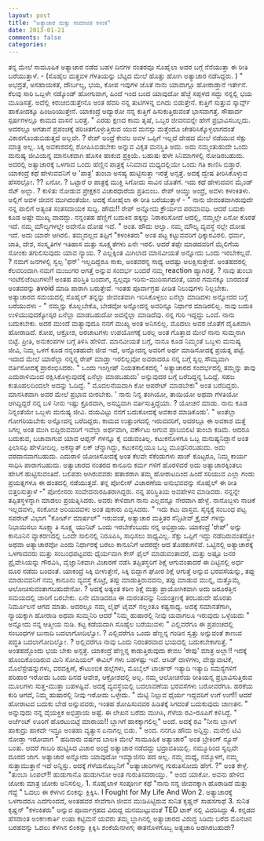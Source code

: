 ```yaml
---
layout: post
title: "ಅತ್ಯಾಚಾರ ಮತ್ತು ಸಾಮಾಜಿಕ ಕಳಂಕ"
date: 2013-01-21
comments: false
categories: 
---
```



  ತನ್ನ ಮೇಲೆ ಸಾಮೂಹಿಕ ಅತ್ಯಾಚಾರ ನಡೆದ ಬಹಳ ದಿನಗಳ ನಂತರವೂ ಸೊಹೈಲಾ ಅದರ ಬಗ್ಗೆ ನೆನೆಯುತ್ತಾ ಈ ರೀತಿ ಬರೆಯುತ್ತಾಳೆ. - (ಸೊಹೈಲ ಮತ್ತವಳ ಗೆಳತಿಯನ್ನು ಬೆಟ್ಟದ ಮೇಲೆ ಹೊತ್ತು ಹೋಗಿ ಅತ್ಯಾಚಾರ ನಡೆಸಿದ್ದರು. )  " ಅಭದ್ರತೆ, ಅಸಹಾಯಕತೆ, ದೌರ್ಬಲ್ಯ, ಭಯ, ಕೋಪ  ಇವುಗಳ ಜೊತೆ ನಾನು ಯಾವಾಗ್ಲೂ ಹೋರಾಡ್ತಾನೆ ಇರ್ತೇನೆ.  ಕೆಲವು ಸಾರಿ ಒಬ್ಬಳೇ ನಡ್ಕೊಂಡ್ ಹೋಗುವಾಗ, ಹಿಂದೆ ಇಂದ ಬಂದ ಯಾವುದೋ ಹೆಜ್ಜೆ ಸಪ್ಪಳದ ಸದ್ದು ನನ್ನಲ್ಲಿ ಭಯ ಮೂಡಿಸತ್ತೆ.   ಅದೆಲ್ಲಿ ಕಿರುಚಿಬಿಡುತ್ತೇನೊ ಅಂತ ಹೆದರಿ ನನ್ನ ತುಟಿಗಳನ್ನ ಬಿಗಿದು ಬಿಡುತ್ತೇನೆ.  ಕುತ್ತಿಗೆ ಸುತ್ತುವ ಸ್ಕಾರ್ವ್ಸ್ ಹಾಕೋದಕ್ಕೂ ಹಿಂಜರಿಯುತ್ತೇನೆ.  ಯಾಕಂದ್ರೆ ಅದ್ಯಾರೋ ನನ್ನ ಕುತ್ತಿಗೆ ಹಿಸುಕುತ್ತಿರುವಂತೆ ಭಾಸವಾಗತ್ತೆ.   ಸೌಹಾರ್ದ ಸ್ಪರ್ಷಗಳಲ್ಲೂ ಕಾಮದ ವಾಸನೆ ಬರತ್ತೆ. "      ಎರಡು ಕ್ಷಣದ ಕಾಮ ತೃಷೆ, ಒಬ್ಬರ ಜೀವನವನ್ನೇ ಹೇಗೆ ಪ್ರಭಾವಿಸಬಲ್ಲದು.  ಅದರಲ್ಲೂ ಆಗತಾನೆ ಪ್ರಪಂಚಕ್ಕೆ ಪರಿಚಿತಗೊಳ್ಳುತ್ತಿರುವ ಯುವ ಮನಸ್ಸು ಮತ್ತೆಂದೂ ಚೇತರಿಸಿಕ್ಕೊಳ್ಳಲಾಗದಂತೆ ವಿಕಾರಗೊಂಡುಬಿಡುತ್ತದೆ ಅಲ್ಲವೇ. ?   ರೇಪ್ ಅಂದ್ರೆ ಕೇವಲ ಅವಳ ಒಪ್ಪಿಗೆ ಇಲ್ಲದೆ ದೇಹದ ಮೇಲೆ  ನಡೆಯುವ ಸೆಕ್ಸು ಮಾತ್ರ ಅಲ್ಲ.  ಸಿಕ್ಕ ಅವಕಾಶದಲ್ಲಿ ಶೋಷಿಸಿಬಿಡಬೇಕು ಅನ್ನುವ ವಿಕೃತ ಮನಸ್ಥಿತಿ ಅದು.  ಅದು ನಮ್ಮಂತುಹುದೇ ಒಂದು ಮನುಷ್ಯ ಜೀವಿಯನ್ನ ಮಾನಸಿಕವಾಗಿ ಹೊಸಕಿ ಹಾಕುವ ಪ್ರಕ್ರಿಯೆ.     ಬಹುಷಃ ಹಳೇ ಸಿನಿಮಾಗಳಲ್ಲಿ ನೋಡಿರಬಹುದು.  ಅದರಲ್ಲಿ ಅತ್ಯಾಚಾರಕ್ಕೆ ಒಳಗಾದ ಒಂದು ಹೆಣ್ಣಿನ ಪಾತ್ರಕ್ಕೆ ಸಿನಿಮಾದ ಮಧ್ಯದಲ್ಲಿಯೇ ಒಂದು ಗತಿ ಕಾಣಿಸಿ ಬಿಡ್ತಾರೆ.   ಯಾಕಂದ್ರೆ ಕಥೆ ಹೇಳುವವನಿಗೆ ಆ 'ಪಾತ್ರ' ತುಂಬಾ ಅಸಹ್ಯ ಹುಟ್ಟಿಸುತ್ತಾ ಇರತ್ತೆ ಅನ್ಸತ್ತೆ.   ಅದಕ್ಕೆ ದ್ವೇಷ ತೀರಿಸಿಕೊಳ್ಳುವ ಹೆಸರಲ್ಲೋ. ?? ಏನೋ. ? ಒಟ್ಟಾರೆ ಆ ಪಾತ್ರಕ್ಕೆ ಮುಕ್ತಿ ಸಿಗೋದು ಸಾವಿನ ಜೊತೆಗೆ.  ಇದು ಕಥೆ ಹೇಳುವವನ ಮೈಂಡ್ ಸೆಟ್ ಅಲ್ಲಾ. ? ಕುಳಿತು ನೋಡುವ ಪ್ರೇಕ್ಷಕನ ವಿಚಾರಧಾರೆಯ ಪ್ರತಿಬಿಂಬ.     ರೇಪ್ ಆಯ್ತು ಅಂದ್ರೆ, ಅವಳು ಕಳಂಕಿತಳು.  ಅಲ್ಲಿಗೆ ಅವಳ ಜೀವನ ಮುಗಿದಂತೆಯೇ.   ಅದಕ್ಕೆ ಸೋಹೈಲಾ   ಈ ರೀತಿ ಬರೆಯುತ್ತಾಳೆ -  " ನಾನು ಜೀವಂತವಾಗಿರುವುದೇ ನನ್ನ ಪಾಲಿಗೆ ಅತ್ಯಂತ ಸಂತಸದಾಯಕ ಸುದ್ದಿ.   ಹೌದು!! ರೇಪ್  ಅನ್ನೋದು ಕ್ರೌರ್ಯದ ಪರಮಾವಧಿ.  ಆದರೆ ಬದುಕು ಕೂಡ ಅಷ್ಟೇ ಮುಖ್ಯ ವಾದದ್ದು.  ನನ್ನಂತಹ ಹೆಣ್ಣಿಗೆ ಬದುಕಿನ ಹಕ್ಕನ್ನು ನಿರಾಕರಿಸೋದೆ ಆದಲ್ಲಿ, ನಮ್ಮಲ್ಲೇ ಏನೋ ಕೊರತೆ ಇದೆ.  ನಮ್ಮ ಮೌಲ್ಯಗಳಲ್ಲೇ ಅದೇನೊ ದೋಷ ಇದೆ.  " ಅಂತ.    ಹೌದು ಆಲ್ವಾ.  ನಮ್ಮ ಮೌಲ್ಯ ವ್ಯವಸ್ಥೆ ನಲ್ಲೇ ದೋಷ ಇದೆ.  ಅದು ಯಾರೇ ಆಗಿರಲಿ.  ತಮ್ಮದಲ್ಲದ ತಪ್ಪಿಗೆ  "ಕಳಂಕಿತರು" ಅಂತ ಪಟ್ಟ ಕಟ್ಟುವವರಿಗೆ ಧಿಕ್ಕಾರವಿರಲಿ.  ಧರ್ಮ, ಜಾತಿ, ದೇಶ, ಸಂಸ್ಕೃತಿಗಳ ಇತಿಹಾಸ ಮತ್ತು ಸೂಕ್ಷ್ಮತೆಗಳು ಏನೇ ಇರಲಿ.  ಆದರೆ ತಪ್ಪೇ ಮಾಡದವರಿಗೆ ಮೈಲಿಗೆಯ ಸೋಂಕು ತಗುಲಿಸುವುದು ಯಾವ ನ್ಯಾಯ. ? ಎಲ್ಲಕ್ಕಿಂತ ಮಿಗಿಲಾದ ಮಾನವೀಯತೆ ಅನ್ನೋದು ಒಂದು ಇರಬೇಕಲ್ಲವೆ. ?  ನಮಗೆ ಜನಗಳಲ್ಲಿ ಸ್ವಲ್ಪ  'ಫನ್' ಇಲ್ಲದಿದ್ದರೂ ಸಾಕು, ಅಂತವರನ್ನ ಸಾಧ್ಯ ಆದಷ್ಟು ಅಲಕ್ಷಿಸುತ್ತೇವೆ.  ಅಂತಹದರಲ್ಲಿ ಕೆಲವರಿಂದಾಗಿ ನಮಗೆ ಮುಜುಗರ ಆಗತ್ತೆ ಅನ್ನುವ ಸಂದರ್ಭ ಬಂದರೆ ನಮ್ಮ reaction ಹ್ಯಾಗಿರತ್ತೆ. ?   ನಾವು ತುಂಬಾ ಇಂಟೆಲಿಜೆಂಟುಗಳು!! ಅಂತಹ ಪರಿಸ್ತಿತಿ ಬಂದಾಗ, ಸ್ವಲ್ಪವೂ ಇರಿಸು-ಮುರಿಸಾಗದಂತೆ,  ಯಾರ ಗಮನಕ್ಕೂ ಬಾರದಂತೆ ಅಂತವರನ್ನು avoid ಮಾಡಿ ಪಾರಾಗಿ ಬರುತ್ತೇವೆ.  ಇಂತಹ ಪೂರ್ವಾಗ್ರಹ ಪೀಡಿತ ನಿಲುವುಗಳು ನಿಲ್ಲಬೇಕು.   ಅತ್ಯಾಚಾರದ ಸಮಯದಲ್ಲಿ ಸೊಹೈಲ್ ತನ್ನನ್ನು ಜೀವಂತವಾಗಿ ಇರಿಸಿಕೊಳ್ಳಲು ಏನೆಲ್ಲಾ ಮಾಡಿದಳು ಅನ್ನೋದರ ಬಗ್ಗೆ ಬರೆಯುವಳು  -  " ನಮ್ಮನ್ನು ಕೊಲ್ಲಬೇಕೊ, ಬೇಡವೋ ಅನ್ನೋದನ್ನ ಅವರಿನ್ನೂ ನಿರ್ಧಾರ ಮಾಡಿರಲಿಲ್ಲ.    ನಾವು ಬದುಕಿ ಉಳಿಯುವುದಕ್ಕೋಸ್ಕರ ಏನೆಲ್ಲಾ ಮಾಡಬಹುದೋ ಅದನ್ನೆಲ್ಲಾ ಮಾಡಿದೆವು.   ನನ್ನ ಗುರಿ ಇದ್ದದ್ದು ಒಂದೆ.  ನಾನು ಬದುಕಬೇಕು.   ಅದರ ಮುಂದೆ ಮತ್ಯಾವುದೂ ನನಗೆ ಮುಖ್ಯ ಅಂತ ಅನಿಸಲಿಲ್ಲ.   ಮೊದಲು ಅವರ ಜೊತೆಗೆ ದೈಹಿಕವಾಗಿ ಹೋರಾಡಿದೆ.   ಕೋಪ, ಆಕ್ರೋಶ, ಅರಚಾಟಗಳು ಉಪಯೋಗಕ್ಕೆ ಬರಲ್ಲ ಅಂತ ಗೊತ್ತಾದ ಮೇಲೆ ನಾನು ಸುಮ್ಮನಾಗಿ ಬಿಟ್ಟೆ.   ಪ್ರೀತಿ, ಅನುಕಂಪಗಳ ಬಗ್ಗೆ ತಿಳಿಸಿ ಹೇಳಿದೆ.   ಮಾನವೀಯತೆ ಬಗ್ಗೆ, ನಾನೂ ಕೂಡ ನಿಮ್ಮಂತೆ ಒಬ್ಬಳು ಮನುಷ್ಯ ಜೀವಿ, ನಿಮ್ಮ ಒಳಗೆ ಕೂಡ ನನ್ನಂತಹುದೇ ಜೀವ ಇದೆ, ಅನ್ನೋದನ್ನ ಅವರಿಗೆ ಅರ್ಥ ಮಾಡಿಸೋದಕ್ಕೆ ಪ್ರಯತ್ನ ಪಟ್ಟೆ.   ಇದಾದ ಮೇಲೆ ಯಾರೆಲ್ಲಾ ನನ್ನನ್ನ ರೇಪ್ ಮಾಡ್ತಾ ಇರಲಿಲ್ಲವೋ ಅವರಾದರೂ ನನ್ನ ಬಗ್ಗೆ ಸ್ವಲ್ಪ ಸೌಮ್ಯವಾಗಿ ವರ್ತಿಸೋದಕ್ಕೆ ಪ್ರಾರಂಭಿಸಿದರು.  "    ಒಂದು ಇಂಗ್ಲೀಷ್ ನಿಯತಕಾಲಿಕದಲ್ಲಿ ' ಅತ್ಯಾಚಾರದ ಸಂದರ್ಭದಲ್ಲಿ ತಮ್ಮನ್ನು ತಾವು ಎದುರಾಳಿಯಿಂದ ರಕ್ಷಿಸಿಕೊಳ್ಳುವುದಕ್ಕೆ ಏನೆಲ್ಲಾ ಮಾಡಬಹುದು' ಅನ್ನುವುದರ ಬಗ್ಗೆ ಬರೆದಿದ್ದನ್ನ ಓದಿದ್ದೆ.  ಸಹಜ ಕುತೂಹಲದಿಂದಲೇ ಅದನ್ನು ಓದಿದ್ದೆ.   " ಮೊದಲನೆಯದಾಗಿ ಕೋ ಆಪರೇಟ್ ಮಾಡಬೇಕು" ಅಂತ ಬರೆದಿದ್ದರು.  ಮಾನಸಿಕವಾಗಿ ಅವರ ಮೇಲೆ ಪ್ರಭಾವ ಬೀರಬೇಕು.  ' ನಾನು ನಿನ್ನ ತಂಗಿಯೋ, ತಾಯಿಯೋ ಅಥವಾ ಗೆಳತಿಯೋ ಆಗಿದ್ದಿದ್ದರೆ ನನ್ನ ಬಳಿ ನೀನು ಇಷ್ಟು ಕ್ರೂರವಾಗಿ, ಅಸಭ್ಯವಾಗಿ ವರ್ತಿಸುತ್ತಿದ್ದೆಯಾ. ? ಯೋಚನೆ ಮಾಡು.  ನಾನು ಕೂಡ ನಿನ್ನಂತೆಯೇ ಒಬ್ಬಳು ಮನುಷ್ಯ ಜೀವಿ.  ದಯವಿಟ್ಟು ನನಗೆ ಬದುಕೋದಕ್ಕೆ ಅವಕಾಶ ಮಾಡಿಕೊಡು'. " ಅಂತೆಲ್ಲಾ ಗೋಗರಿಯಬೇಕು ಅನ್ನೋದನ್ನ ಬರೆದಿದ್ದರು.   ಕಾಮದ ಉತ್ತುಂಗದಲ್ಲಿ ಇರುವವರಿಗೆ, ಅದರಲ್ಲೂ ಈ ಅವಕಾಶ ಮತ್ತೆ ಸಿಗಲ್ಲ ಅಂತ ಮುಗಿ ಬಿದ್ದಿರುವವರಿಗೆ ಇವೆಲ್ಲಾ ಅರ್ಥವಾಗಿ, ವರ್ಕೌಟು ಆಗುವ ಪ್ರಾಬಬಿಲಿಟಿ ತುಂಬಾ ಕಡಿಮೆ.  ಆದರೂ ಬದುಕುವ, ಬಚಾವಾಗುವ ಯಾವ ಆಪ್ಷನ್ ಗಳನ್ನೂ ಕೈ ಬಿಡುವಂತಿಲ್ಲ.  ಕಟುಕನೊಳಗೂ ಒಬ್ಬ ಮನುಷ್ಯನಿದ್ದಾನೆ ಅಂತ ಫಿಲಾಸಫಿ ಹೇಳೋದಿಲ್ಲ.   ಅಕಸ್ಮಾತ್ ಲಕ್ ಚೆನ್ನಾಗಿದ್ದು,  ಕಟುಕನಲ್ಲಿಯೂ ಒಬ್ಬ ಮೂಢನಿರಬಹುದು.  ಅದು ವರದಾನವಾಗಬಹುದು.  ಎದುರಾಳಿ ಯೋಚಿಸೋದಕ್ಕೆ ಅಂತ ಕೆಲವೇ ಸೆಕೆಂಡುಗಳು ಪಾಜ್  ಕೊಟ್ಟರೂ,  ನಿಮ್ಮ ಕಾರ್ಯ ಸಾಧಿಸಿ ಪಾರಾಗಬಹುದು.        ಅತ್ಯಾಚಾರದ ನಂತರದ ಕಾನೂನು ಕರ್ಮ ಗಳಿಗೆ ಹೊರಳಿದರೆ ಅದು ಅತ್ಯಾಚಾರಕ್ಕಿಂತಲು ಹೇಸಿಗೆ ಹುಟ್ಟಿಸುವಂತಿದೆ.  ಬಲಿಪಶು ಆಗಿರುವವರು ಹತಾಶರಾಗಿ ತಮ್ಮ ಹೋರಾಟದಿಂದ ಹಿಂದೆ ಸರಿಯುವ ಎಲ್ಲಾ ಗಂಡು ಪ್ರಯತ್ನಗಳೂ ಈ ಹಂತದಲ್ಲಿ ನಡೆಯುತ್ತವೆ.   ತನ್ನ ಪೋಲೀಸ್ ವಿಚಾರಣೆಯ ಅನುಭವವನ್ನು ಸೊಹೈಲ್ ಈ ರೀತಿ ಬಿತ್ತರಿಸುತ್ತಾಳೆ -" ಪೋಲೀಸರು ಸಂವೇದನಾರಹಿತರಾಗಿದ್ದರು. ನನ್ನ ಪರಿಸ್ಥಿತಿಯ ಅವಹೇಳನ ಮಾಡಿದರು.  ನನ್ನನ್ನೇ ತಪ್ಪಿತಸ್ಥಳನ್ನಾಗಿ ಮಾಡಲು ಪ್ರಯತ್ನಿಸಿದರು.  ಅವರು ಕೇಳಿದಾಗ ನಾನು ಎಲ್ಲವನ್ನೂ ನೇರವಾಗಿ ಹೇಳ್ದೆ.  ನಾನೊಬ್ಬಳು ನಾಚಿಕೆ ಇಲ್ಲದವಳು, ಸಂಕೋಚ ಅರಿಯದವಳು ಅಂತ ಪುಕಾರು ಎಬ್ಬಿಸಿದರು.  "  ಇದು ಕಟು ವಾಸ್ತವ.   ಸೈನ್ಯಕ್ಕೆ ಸಂಬಂಧ ಪಟ್ಟ ಸಪರೇಟ್ ವಿಭಾಗ "ಕೋರ್ಟ್ ಮಾರ್ಷಲ್" ಇರುವಂತೆ, ಅತ್ಯಾಚಾರ ಮತ್ತಿತರ ಸೆನ್ಸಿಟೀವ್ ಕ್ರೈಮ್ ಗಳನ್ನು ನಿಭಾಯಿಸಲು  ಸೂಕ್ಷ್ಮಾತಿ ಸೂಕ್ಷ್ಮ  ಯುನಿಟ್ ಒಂದು ಇರಬೇಕೆಂಬುದು ನನ್ನ ಅಭಿಪ್ರಾಯ.   ಯಾಕಂದ್ರೆ 'ರೇಪ್' ಅನ್ನು ಕಾನೂನಿನ ವ್ಯಾಕರಣದಲ್ಲಿ ಒಂದೇ ಸಾಲಿನಲ್ಲಿ ನಿರೂಪಿಸಿ, ಸಾಧಿಸಲು ಸಾಧ್ಯವಿಲ್ಲ.  ಸೆಕ್ಸು ಒಪ್ಪಿಗೆ ಇದ್ದು ನಡೆದಿರುವಂತದ್ದೋ ಅಥವಾ ಅತ್ಯಾಚಾರವೋ ಎಂದು ನಿರ್ಧಾರಕ್ಕೆ ಬರಲು ಕಾನೂನಿಗೆ ಅದರದ್ದೇ ಆದ ತೊಡಕುಗಳಿವೆ.  ಒಟ್ಟಿನಲ್ಲಿ ಅತ್ಯಾಚಾರಕ್ಕೆ ಒಳಗಾದವರು ಮತ್ತು ಸಂಬಂಧಪಟ್ಟವರು ಧೈರ್ಯವಾಗಿ ಕೇಸ್ ಫೈಲ್ ಮಾಡುವಂತಾದರೆ,  ಮತ್ತು ಅಷ್ಟೂ ಜನರ ಪ್ರೈವೇಸಿಯನ್ನು ಗೌರವಿಸಿ,  ವೈಜ್ಞಾನಿಕವಾಗಿ ವಿಚಾರಣೆ ನಡೆಸಿ ತಪ್ಪಿತಸ್ಥರಿಗೆ ಶಿಕ್ಷೆ ಆಗುವಂತಾದರೆ  ಈ ದಿಟ್ಟಿನಲ್ಲಿ ಅರ್ಧ ದೂರ ನಡೆದು ಬಂದಂತೆ.    ಯಾಕಂದ್ರೆ  ಸಿಕ್ಕಿ ಬೀಳುತ್ತೇನೆ, ಸಿಕ್ಕಿ ಬಿದ್ದಾಗ ಘೋರ ಶಿಕ್ಷೆ ಆಗುತ್ತೆ ಅನ್ನುವ ಭರವಸೆಯನ್ನು, ತಪ್ಪು ಮಾಡುವವನಿಗೆ ನಮ್ಮ ಕಾನೂನು ವ್ಯವಸ್ಥೆ ಕೊಟ್ರೆ,  ತಪ್ಪು ಮಾಡುತ್ತಿರುವವನು, ತಪ್ಪು ಮಾಡುವ ಮುನ್ನ, ಮತ್ತೊಮ್ಮೆ ಆಲೋಚಿಸುವಂತಾಗಬಹುದೇನೋ. ?  ಅದಕ್ಕೆ ಅತ್ಯಂತ ಕಠಿಣ ಶಿಕ್ಷೆ ಮತ್ತು ಪ್ರಾಯೋಗಿಕವಾಗಿ ಅದು ಜರೂರತ್ತಿನ ಸಮಯದಲ್ಲಿ ಜಾರಿಗೆ ಬರಬೇಕು.     ಏನೇ ಮಾಡಿದರೂ ಈ ದುರಂತವನ್ನು  ನಿಯಂತ್ರಣಕ್ಕೆ ತರಬಹುದೇ ಹೊರತು ನಿರ್ಮೂಲನೆ ಆಗದ ಮಾತು.  ಅದರಲ್ಲೂ ನಮ್ಮ ಲೈಫ್ ಟೈಮ್ ನಲ್ಲಂತೂ ಕಷ್ಟಸಾಧ್ಯ.  ಅದಕ್ಕೆ ಸಮಾನತೆಗಾಗಿ, ನ್ಯಾಯಕ್ಕಾಗಿ ಹೋರಾಡಿ ಅಥವಾ ಸುಮ್ಮನಿರಿ ಆದರೆ  "ನಿಮ್ಮ ಹುಷಾರಲ್ಲಿ ನೀವು ಯವಾಗಲೂ ಇರುವುದು ಒಳ್ಳೆಯದು " ಅನ್ನೋದು ನನ್ನ ಆತ್ಮೀಯ ನುಡಿ.    ಕಟ್ಟ ಕಡೆಯದಾಗಿ ಸೊಹೈಲ ಬರೆಯುವಳು  " ಎಲ್ಲಿವರೆಗೂ ಈ ಪ್ರಪಂಚದಲ್ಲಿ ಸಂಬಂಧಗಳ ಬುನಾದಿ ಬದಲಾಗೋದಿಲ್ವೋ. ?  ಎಲ್ಲಿವರೆಗೂ ಒಂದು ಹೆಣ್ಣನ್ನ ಗಂಡಿನ ಸ್ವತ್ತು ಅನ್ನುವಂತೆ ಕಾಣುವ ಪದ್ಧತಿ ಬದಲಾಗೋದಿಲ್ವೋ. ?   ಅಲ್ಲಿವರೆಗೂ ನಾವು ಒಂದು ನಿರಂತರವಾದ ಭಯದಲ್ಲಿ ಬದುಕಬೇಕಾಗುತ್ತೆ.  " ಅಂತಹದ್ದೊಂದು ಭಯ ಬೇಕು ಅನ್ಸತ್ತೆ.   ಯಾಕಂದ್ರೆ ಹೆಣ್ಣನ್ನ ಕಾಡುತ್ತಿರುವುದು ಕೇವಲ 'ರೇಪು' ಮಾತ್ರ ಅಲ್ಲಾ!!   ಇದಕ್ಕೆ ಹೊಂದಿಕೊಂಡಿರುವ ಮಿನಿ ಸೋಷಿಯಲ್ ಈವಿಲ್ ಗಳು ಬಹಳಷ್ಟು ಇವೆ.   ಆಸಿಡ್ ದಾಳಿಗಳು, ವೇಶ್ಯಾವಾಟಿಕೆ, ಮೊಲೆಸ್ಟೇಷನ್ನುಗಳು, ವರದಕ್ಷಿಣೆ, ಕೌಟುಂಬಿಕ ಹಲ್ಲೆಗಳು, ಮೊಬೈಲ್ ಟಾರ್ಚರ್ ಇತ್ಯಾದಿ ಇತ್ಯಾದಿ ಸಮಸ್ಯೆಗಳಿಗೆ ಪರಿಹಾರ ಇರೋದು ಒಂದು ದಿನದ ಆವೇಶ, ಆಕ್ರೋಶದಲ್ಲಿ  ಅಲ್ಲ.  ನಮ್ಮ ಆಲೋಚನೆಯ ರೀತಿಯನ್ನ ಪ್ರಭಾವಿಸುತ್ತಿರುವ ಮೂಲಗಳು ಸುತ್ತ-ಮುತ್ತಾ ಬಹಳಷ್ಟಿವೆ.    ಅದಕ್ಕೆ ವ್ಯವಸ್ಥೆಯಲ್ಲಿ ಬದಲಾವಣೆಯ ಭರವಸೆಗಳು ಬರೋವರೆಗೂ.   ಹರಕೆಯ ಕುರಿ ಆಗದೆ, ನಿಮ್ಮ ಹುಷಾರಲ್ಲಿ ನೀವು ಇರೋದು ಒಳ್ಳೇದು.   " ಮೆಟ್ಟಿ ನಿಲ್ಲುವ ಧೈರ್ಯ ಇದ್ದವರಿಗೆ ಉಗೆ ಉಗೆ!!  ಆದರೆ ಹೋರಾಟದ ಬದುಕು ಬೇಡ ಅನ್ನುವವರು, ಇಂತಹ ಶೋಷಿಸುವವರ ಹಿಡಿತಕ್ಕೆ ಸಿಗದಂತೆ ಬದುಕುವುದು ಜಾಣತನ. " ಅನ್ನುವುದು ನನ್ನ ವೈಯಕ್ತಿಕ ಅಭಿಪ್ರಾಯ ಅಷ್ಟೆ.                                        ಈ ಲೇಖನ ಬರೆದು ಮುಗಿಸಿ, ಗೆಳೆಯ ರವಿ-ರೂಪಿಗೆ ಕಳಿಸಿದ್ದೆ.    " ಅರ್ಜೆಂಟ್ ಊರಿಗೆ ಹೊರಟುಬಿಟ್ಟೆ ಮಾರಾಯ!! ಬ್ಲಾಗಿಗೆ ಹಾಕಕ್ಕಾಗಲಿಲ್ಲ" ಅಂದೆ.    ಅದಕ್ಕೆ ರವಿ  "ನೀನು ಬ್ಲಾಗಿಗೆ ಹಾಕುದ್ರು ಹಾಕದೇ ಇದ್ರೂ ಅಂತಹಾ ವ್ಯತ್ಯಾಸ ಏನಾಗಲ್ಲ ಬಿಡು. " ಅಂದ.    ನನಗೂ ಹೌದು ಅನ್ನಿಸ್ತು.    ಮನೇಲಿ ಟಿವಿ ನೋಡ್ತಾ ಇರೋವಾಗ    " ಹದಿನಾರು ವರ್ಷದ ಬಾಲಕಿ ಮೇಲೆ ಸಾಮೂಹಿಕ ಅತ್ಯಾಚಾರ"  ಅಂತ ಬ್ರೇಕಿಂಗ್ ನ್ಯೂಸ್  ಬಂತು.    ಆದರೆ ಗಾಬರಿ ಹುಟ್ಟಿಸಿದ ವಿಚಾರ ಅಂದ್ರೆ ಅತ್ಯಾಚಾರ  ನಡೆದದ್ದು ಭದ್ರಾವತಿಯಲ್ಲಿ.  ನಮ್ಮೂರಿಂದ ಸ್ವಲ್ಪವೇ ದೂರದ ಜಾಗ.    ಅತ್ಯಾಚಾರ ಅನ್ನೋದು ಯಾವುದೋ ಇಮ್ಯಾಜಿನರಿ ಪದ ಅಲ್ಲ.  ನಮ್ಮ ಮಧ್ಯೆ, ನಮ್ಮೊಳಗೆ, ನಮ್ಮ ಸುತ್ತಾಮುತ್ತಾನೆ ಇದೆ ಅನ್ನಿಸ್ತು.  ಅದಕ್ಕೆ ಗೆಳೆಯನೊಬ್ಬನಿಗೆ "ಅತ್ಯಾಚಾರಿಗಳನ್ನ ಗುರುತಿಸೋದು ಹೇಗೆ. ?" ಅಂತ ಕೇಳ್ದೆ.   "ತುಂಬಾ ಸಿಂಪಲ್!! ಹುಡುಗಾನೊ ಹುಡುಗಿನೋ ಅಂತ ಗುರುತಿಸದರಾಯ್ತು. " ಅಂದ  ಯಾಕೋ.  ಅವನು ಹೇಳಿದ ಜೋಕು ಮಾತ್ರ ಜೋಕು ಅನಿಸಲಿಲ್ಲ.                    1.  ಸೊಹೈಲಾಳ ಸಂಪೂರ್ಣ ಕಥೆ  "ನಾನು ನನ್ನ ಜೀವನಕ್ಕಾಗಿ ಹೊರಾಡಿದೆ ಮತ್ತು ಗೆದ್ದೆ " ಓದಲು ಈ ಕೆಳಗಿನ ಲಿಂಕನ್ನು ಕ್ಲಿಕ್ಕಿಸಿ.         I Fought for My Life And Won                2.  ಅತ್ಯಾಚಾರಕ್ಕೆ ಒಳಗಾದರೂ ಎದೆಗುಂದದೆ, ಅಂತಹವರ ಸೇವೆಗಾಗಿ ಜೀವನ ಮುಡಿಪಿಟ್ಟಿರುವ ಸುನಿತ ಕೃಷ್ಣನ್  ಸಾಹಸಗಾಥೆ                          3.  ಸುನಿತ ಕೃಷ್ಣನ್  "ಕಳಂಕಿತರು" ಅನ್ನುವ ಪೂರ್ವಾಗ್ರಹದ ವಿರುದ್ದ ಮನಮುಟ್ಟುವಂತೆ TED ಟಾಕ್ ನಲ್ಲಿ ವಿವರಿಸಿದ್ದು                           4.  ಕನ್ನಡದ ಹೆಸರಾಂತ ಅಂಕಣಕಾರ್ತಿ ಉಷಾ ಕಟ್ಟಿಮನೆ  ಯವರು ತಮ್ಮ ಬ್ಲಾಗಿನಲ್ಲಿ ಅತ್ಯಾಚಾರದ ವಿರುದ್ಧ ಸಿಡಿದು ಬರೆದ ಮೊನಚಿನ ಬರಹವನ್ನು ಓದಲು ಕೆಳಗಿನ ಲಿಂಕನ್ನು ಕ್ಲಿಕ್ಕಿಸಿ        ಶಂಕೆಯೆನಗೀಗ; ಈತನೊಳಗೊಬ್ಬ ಅತ್ಯಚಾರಿ ಅಡಗಿರಬಹುದೇ?   
